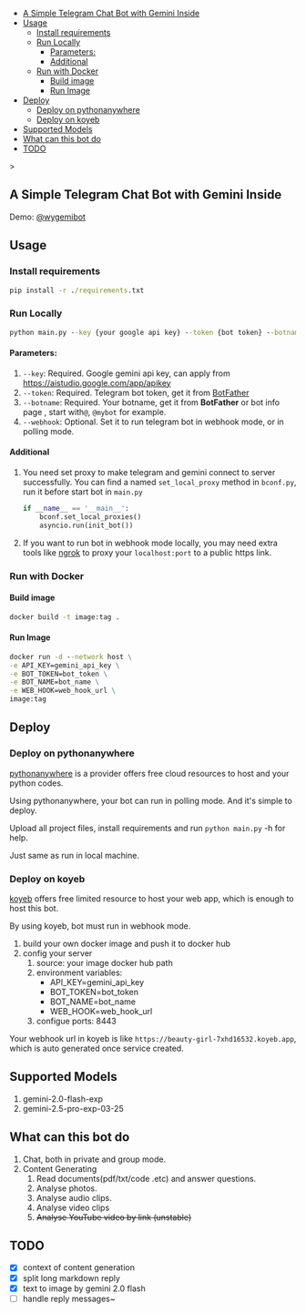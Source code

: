 <!-- TOC -->
  * [A Simple Telegram Chat Bot with Gemini Inside](#a-simple-telegram-chat-bot-with-gemini-inside)
  * [Usage](#usage)
    * [Install requirements](#install-requirements)
    * [Run Locally](#run-locally)
      * [Parameters:](#parameters)
      * [Additional](#additional-)
    * [Run with Docker](#run-with-docker)
      * [Build image](#build-image)
      * [Run Image](#run-image)
  * [Deploy](#deploy)
    * [Deploy on pythonanywhere](#deploy-on-pythonanywhere)
    * [Deploy on koyeb](#deploy-on-koyeb)
  * [Supported Models](#supported-models)
  * [What can this bot do](#what-can-this-bot-do)
  * [TODO](#todo)
<!-- TOC -->>


## A Simple Telegram Chat Bot with Gemini Inside

Demo: [@wygemibot](https://t.me/wygemibot)

## Usage

### Install requirements

```cmd
pip install -r ./requirements.txt
```

### Run Locally

```cmd
python main.py --key {your google api key} --token {bot token} --botname {botname} --webhook {webhook url}
```

#### Parameters:

1. `--key`: Required. Google gemini api key, can apply from https://aistudio.google.com/app/apikey
2. `--token`: Required. Telegram bot token, get it from [BotFather](https://t.me/BotFather)
3. `--botname`: Required. Your botname, get it from **BotFather** or bot info page <username>, 
   start with`@`, `@mybot` for example. 
4. `--webhook`: Optional. Set it to run telegram bot in webhook mode, or in polling mode.

#### Additional 

1. You need set proxy to make telegram and gemini connect to server successfully. You can find a 
   named `set_local_proxy` method in `bconf.py`, run it before start bot in `main.py`

    ```python
    if __name__ == '__main__':
        bconf.set_local_proxies()
        asyncio.run(init_bot())
    ```

2. If you want to run bot in webhook mode locally, you may need extra tools like [ngrok](https://ngrok.com/) 
   to proxy your `localhost:port` to a public https link.

### Run with Docker

#### Build image

```cmd
docker build -t image:tag .
```

#### Run Image

```cmd
docker run -d --network host \
-e API_KEY=gemini_api_key \
-e BOT_TOKEN=bot_token \
-e BOT_NAME=bot_name \
-e WEB_HOOK=web_hook_url \
image:tag
```

## Deploy

### Deploy on pythonanywhere

[pythonanywhere](https://www.pythonanywhere.com/) is a provider offers free cloud resources to host and your python codes.

Using pythonanywhere, your bot can run in polling mode. And it's simple to deploy.

Upload all project files, install requirements and run `python main.py` -h for help.

Just same as run in local machine.

### Deploy on koyeb

[koyeb](https://app.koyeb.com/) offers free limited resource to host your web app, which is enough to host this bot.

By using koyeb, bot must run in webhook mode.

1. build your own docker image and push it to docker hub
2. config your server
   1. source: your image docker hub path
   2. environment variables:
      - API_KEY=gemini_api_key 
      - BOT_TOKEN=bot_token 
      - BOT_NAME=bot_name 
      - WEB_HOOK=web_hook_url 
   3. configue ports: 8443

Your webhook url in koyeb is like `https://beauty-girl-7xhd16532.koyeb.app`, which is auto generated once 
service created.

## Supported Models

1. gemini-2.0-flash-exp
2. gemini-2.5-pro-exp-03-25

## What can this bot do

1. Chat, both in private and group mode.
2. Content Generating
   1. Read documents(pdf/txt/code .etc) and answer questions.
   2. Analyse photos. 
   3. Analyse audio clips.
   4. Analyse video clips
   5. ~~Analyse YouTube video by link (unstable)~~


## TODO

- [x] context of content generation
- [x] split long markdown reply 
- [x] text to image by gemini 2.0 flash
- [ ] handle reply messages~
